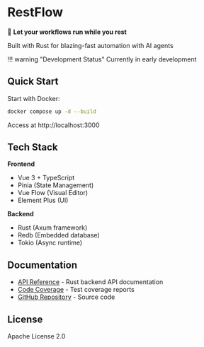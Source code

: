 # RestFlow

🦀 **Let your workflows run while you rest**

Built with Rust for blazing-fast automation with AI agents

!!! warning "Development Status"
    Currently in early development

## Quick Start

Start with Docker:

```bash
docker compose up -d --build
```

Access at http://localhost:3000

## Tech Stack

**Frontend**
- Vue 3 + TypeScript
- Pinia (State Management)
- Vue Flow (Visual Editor)
- Element Plus (UI)

**Backend**
- Rust (Axum framework)
- Redb (Embedded database)
- Tokio (Async runtime)

## Documentation

- [API Reference](../api/restflow/) - Rust backend API documentation
- [Code Coverage](../coverage/) - Test coverage reports
- [GitHub Repository](https://github.com/lhwzds/restflow) - Source code

## License

Apache License 2.0

